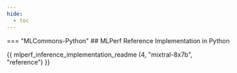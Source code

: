 ```yaml
---
hide:
  - toc
---
```


=== "MLCommons-Python"
    ## MLPerf Reference Implementation in Python
    
{{ mlperf_inference_implementation_readme (4, "mixtral-8x7b", "reference") }}